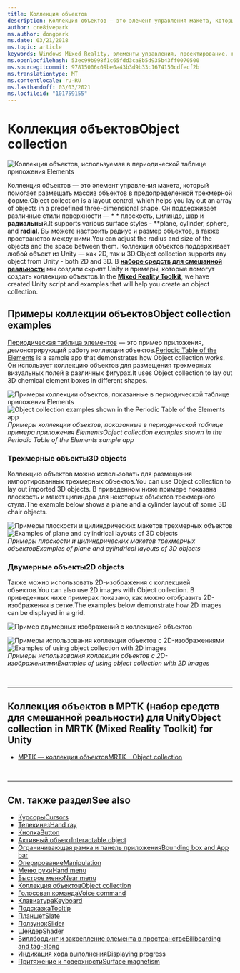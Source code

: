 ```yaml
---
title: Коллекция объектов
description: Коллекция объектов — это элемент управления макета, который помогает размещать массив объектов в предопределенной трехмерной форме.
author: cre8ivepark
ms.author: dongpark
ms.date: 03/21/2018
ms.topic: article
keywords: Windows Mixed Reality, элементы управления, проектирование, гарнитура смешанной реальности, гарнитура Windows Mixed Reality, гарнитура виртуальной реальности, HoloLens, коллекция объектов, 2D, 3D, МРТК, набор средств смешанной реальности
ms.openlocfilehash: 53ec99b998f1c65fdd3ca8b5d935b43ff0070500
ms.sourcegitcommit: 97815006c09be0a43b3d9b33c1674150cdfecf2b
ms.translationtype: MT
ms.contentlocale: ru-RU
ms.lasthandoff: 03/03/2021
ms.locfileid: "101759155"
---
```

# <a name="object-collection"></a><span data-ttu-id="19346-104">Коллекция объектов</span><span class="sxs-lookup"><span data-stu-id="19346-104">Object collection</span></span>

![Коллекция объектов, используемая в периодической таблице приложения Elements](images/UX_Hero_ObjectCollection.jpg)<br>

<span data-ttu-id="19346-106">Коллекция объектов — это элемент управления макета, который помогает размещать массив объектов в предопределенной трехмерной форме.</span><span class="sxs-lookup"><span data-stu-id="19346-106">Object collection is a layout control, which helps you lay out an array of objects in a predefined three-dimensional shape.</span></span> <span data-ttu-id="19346-107">Он поддерживает различные стили поверхности — \* \* плоскость, цилиндр, шар и **радиальный**.</span><span class="sxs-lookup"><span data-stu-id="19346-107">It supports various surface styles - \*\*plane, cylinder, sphere, and **radial**.</span></span> <span data-ttu-id="19346-108">Вы можете настроить радиус и размер объектов, а также пространство между ними.</span><span class="sxs-lookup"><span data-stu-id="19346-108">You can adjust the radius and size of the objects and the space between them.</span></span> <span data-ttu-id="19346-109">Коллекция объектов поддерживает любой объект из Unity — как 2D, так и 3D.</span><span class="sxs-lookup"><span data-stu-id="19346-109">Object collection supports any object from Unity - both 2D and 3D.</span></span> <span data-ttu-id="19346-110">В **[наборе средств для смешанной реальности](https://microsoft.github.io/MixedRealityToolkit-Unity/Documentation/README_ObjectCollection.html)** мы создали скрипт Unity и примеры, которые помогут создать коллекцию объектов.</span><span class="sxs-lookup"><span data-stu-id="19346-110">In the **[Mixed Reality Toolkit](https://microsoft.github.io/MixedRealityToolkit-Unity/Documentation/README_ObjectCollection.html)**, we have created Unity script and examples that will help you create an object collection.</span></span>

## <a name="object-collection-examples"></a><span data-ttu-id="19346-111">Примеры коллекции объектов</span><span class="sxs-lookup"><span data-stu-id="19346-111">Object collection examples</span></span>

<span data-ttu-id="19346-112">[Периодическая таблица элементов](../develop/unity/periodic-table-of-the-elements.md) — это пример приложения, демонстрирующий работу коллекции объектов.</span><span class="sxs-lookup"><span data-stu-id="19346-112">[Periodic Table of the Elements](../develop/unity/periodic-table-of-the-elements.md) is a sample app that demonstrates how Object collection works.</span></span> <span data-ttu-id="19346-113">Он использует коллекцию объектов для размещения трехмерных визуальных полей в различных фигурах.</span><span class="sxs-lookup"><span data-stu-id="19346-113">It uses Object collection to lay out 3D chemical element boxes in different shapes.</span></span>

<span data-ttu-id="19346-114">![Примеры коллекции объектов, показанные в периодической таблице приложения Elements](images/periodictable-collections-1000px.jpg)</span><span class="sxs-lookup"><span data-stu-id="19346-114">![Object collection examples shown in the Periodic Table of the Elements app](images/periodictable-collections-1000px.jpg)</span></span><br>
<span data-ttu-id="19346-115">*Примеры коллекции объектов, показанные в периодической таблице примера приложения Elements*</span><span class="sxs-lookup"><span data-stu-id="19346-115">*Object collection examples shown in the Periodic Table of the Elements sample app*</span></span>

### <a name="3d-objects"></a><span data-ttu-id="19346-116">Трехмерные объекты</span><span class="sxs-lookup"><span data-stu-id="19346-116">3D objects</span></span>

<span data-ttu-id="19346-117">Коллекцию объектов можно использовать для размещения импортированных трехмерных объектов.</span><span class="sxs-lookup"><span data-stu-id="19346-117">You can use Object collection to lay out imported 3D objects.</span></span> <span data-ttu-id="19346-118">В приведенном ниже примере показана плоскость и макет цилиндра для некоторых объектов трехмерного стула.</span><span class="sxs-lookup"><span data-stu-id="19346-118">The example below shows a plane and a cylinder layout of some 3D chair objects.</span></span>

<span data-ttu-id="19346-119">![Примеры плоскости и цилиндрических макетов трехмерных объектов](images/objectcollection-3dobjects-1000px.jpg)</span><span class="sxs-lookup"><span data-stu-id="19346-119">![Examples of plane and cylindrical layouts of 3D objects](images/objectcollection-3dobjects-1000px.jpg)</span></span><br>
<span data-ttu-id="19346-120">*Примеры плоскости и цилиндрических макетов трехмерных объектов*</span><span class="sxs-lookup"><span data-stu-id="19346-120">*Examples of plane and cylindrical layouts of 3D objects*</span></span>

### <a name="2d-objects"></a><span data-ttu-id="19346-121">Двумерные объекты</span><span class="sxs-lookup"><span data-stu-id="19346-121">2D objects</span></span>

<span data-ttu-id="19346-122">Также можно использовать 2D-изображения с коллекцией объектов.</span><span class="sxs-lookup"><span data-stu-id="19346-122">You can also use 2D images with Object collection.</span></span> <span data-ttu-id="19346-123">В приведенных ниже примерах показано, как можно отобразить 2D-изображения в сетке.</span><span class="sxs-lookup"><span data-stu-id="19346-123">The examples below demonstrate how 2D images can be displayed in a grid.</span></span>

![Пример двумерных изображений с коллекцией объектов](images/940px-layout-3dobjects-3.jpg)

<span data-ttu-id="19346-125">![Примеры использования коллекции объектов с 2D-изображениями](images/940px-layout-2dimages.jpg)</span><span class="sxs-lookup"><span data-stu-id="19346-125">![Examples of using object collection with 2D images](images/940px-layout-2dimages.jpg)</span></span><br>
<span data-ttu-id="19346-126">*Примеры использования коллекции объектов с 2D-изображениями*</span><span class="sxs-lookup"><span data-stu-id="19346-126">*Examples of using object collection with 2D images*</span></span>

<br>

---

## <a name="object-collection-in-mrtk-mixed-reality-toolkit-for-unity"></a><span data-ttu-id="19346-127">Коллекция объектов в МРТК (набор средств для смешанной реальности) для Unity</span><span class="sxs-lookup"><span data-stu-id="19346-127">Object collection in MRTK (Mixed Reality Toolkit) for Unity</span></span>

* [<span data-ttu-id="19346-128">МРТК — коллекция объектов</span><span class="sxs-lookup"><span data-stu-id="19346-128">MRTK - Object collection</span></span>](https://docs.microsoft.com/windows/mixed-reality/mrtk-docs/features/ux-building-blocks/object-collection.md)

<br>

---

## <a name="see-also"></a><span data-ttu-id="19346-129">См. также раздел</span><span class="sxs-lookup"><span data-stu-id="19346-129">See also</span></span>

* [<span data-ttu-id="19346-130">Курсоры</span><span class="sxs-lookup"><span data-stu-id="19346-130">Cursors</span></span>](cursors.md)
* [<span data-ttu-id="19346-131">Телекинез</span><span class="sxs-lookup"><span data-stu-id="19346-131">Hand ray</span></span>](point-and-commit.md)
* [<span data-ttu-id="19346-132">Кнопка</span><span class="sxs-lookup"><span data-stu-id="19346-132">Button</span></span>](button.md)
* [<span data-ttu-id="19346-133">Активный объект</span><span class="sxs-lookup"><span data-stu-id="19346-133">Interactable object</span></span>](interactable-object.md)
* [<span data-ttu-id="19346-134">Ограничивающая рамка и панель приложения</span><span class="sxs-lookup"><span data-stu-id="19346-134">Bounding box and App bar</span></span>](app-bar-and-bounding-box.md)
* [<span data-ttu-id="19346-135">Оперирование</span><span class="sxs-lookup"><span data-stu-id="19346-135">Manipulation</span></span>](direct-manipulation.md)
* [<span data-ttu-id="19346-136">Меню руки</span><span class="sxs-lookup"><span data-stu-id="19346-136">Hand menu</span></span>](hand-menu.md)
* [<span data-ttu-id="19346-137">Быстрое меню</span><span class="sxs-lookup"><span data-stu-id="19346-137">Near menu</span></span>](near-menu.md)
* [<span data-ttu-id="19346-138">Коллекция объектов</span><span class="sxs-lookup"><span data-stu-id="19346-138">Object collection</span></span>](object-collection.md)
* [<span data-ttu-id="19346-139">Голосовая команда</span><span class="sxs-lookup"><span data-stu-id="19346-139">Voice command</span></span>](voice-input.md)
* [<span data-ttu-id="19346-140">Клавиатура</span><span class="sxs-lookup"><span data-stu-id="19346-140">Keyboard</span></span>](keyboard.md)
* [<span data-ttu-id="19346-141">Подсказка</span><span class="sxs-lookup"><span data-stu-id="19346-141">Tooltip</span></span>](tooltip.md)
* [<span data-ttu-id="19346-142">Планшет</span><span class="sxs-lookup"><span data-stu-id="19346-142">Slate</span></span>](slate.md)
* [<span data-ttu-id="19346-143">Ползунок</span><span class="sxs-lookup"><span data-stu-id="19346-143">Slider</span></span>](slider.md)
* [<span data-ttu-id="19346-144">Шейдер</span><span class="sxs-lookup"><span data-stu-id="19346-144">Shader</span></span>](shader.md)
* [<span data-ttu-id="19346-145">Биллбординг и закрепление элемента в пространстве</span><span class="sxs-lookup"><span data-stu-id="19346-145">Billboarding and tag-along</span></span>](billboarding-and-tag-along.md)
* [<span data-ttu-id="19346-146">Индикация хода выполнения</span><span class="sxs-lookup"><span data-stu-id="19346-146">Displaying progress</span></span>](progress.md)
* [<span data-ttu-id="19346-147">Притяжение к поверхности</span><span class="sxs-lookup"><span data-stu-id="19346-147">Surface magnetism</span></span>](surface-magnetism.md)
